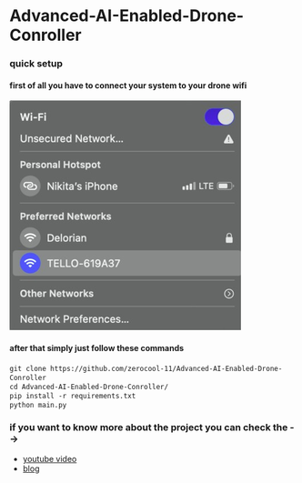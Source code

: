 # Advanced-AI-Enabled-Drone-Conroller
### quick setup
#### first of all you have to connect your system to your drone wifi 
![tello wifi](https://github.com/zerocool-11/Advanced-AI-Enabled-Drone-Conroller/blob/master/wifi.png)

#### after that simply just follow these commands
```
git clone https://github.com/zerocool-11/Advanced-AI-Enabled-Drone-Conroller
cd Advanced-AI-Enabled-Drone-Conroller/
pip install -r requirements.txt
python main.py
```

### if you want to know more about the project you can check the  -->
- [youtube video](https://youtu.be/IKPfPFuR0XE) 
- [blog](https://techmusings.optisolbusiness.com/advanced-a-i-enabled-drone-controller-96946ced7d33)
